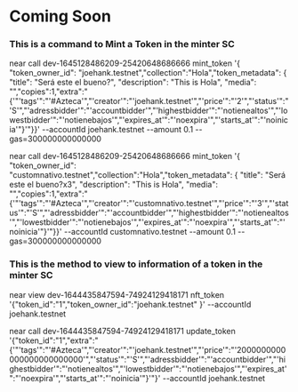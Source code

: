 # Coming Soon

### This is a command to Mint a Token in the minter SC
near call dev-1645128486209-25420648686666 mint_token '{ "token_owner_id": "joehank.testnet","collection":"Hola","token_metadata": { "title": "Será este el bueno?", "description": "This is Hola", "media": "","copies":1,"extra":"{'"'tags'":"'#Azteca'","'creator'":"'joehank.testnet'","'price'":"'2'","'status'":"'S'","'adressbidder'":"'accountbidder'","'highestbidder'":"'notienealtos'","'lowestbidder'":"'notienebajos'","'expires_at'":"'noexpira'","'starts_at'":"'noinicia'"}'"}}' --accountId joehank.testnet  --amount 0.1 --gas=300000000000000

near call dev-1645128486209-25420648686666 mint_token '{ "token_owner_id": "customnativo.testnet","collection":"Hola","token_metadata": { "title": "Será este el bueno?x3", "description": "This is Hola", "media": "","copies":1,"extra":"{'"'tags'":"'#Azteca'","'creator'":"'customnativo.testnet'","'price'":"'3'","'status'":"'S'","'adressbidder'":"'accountbidder'","'highestbidder'":"'notienealtos'","'lowestbidder'":"'notienebajos'","'expires_at'":"'noexpira'","'starts_at'":"'noinicia'"}'"}}' --accountId customnativo.testnet  --amount 0.1 --gas=300000000000000

### This is the method to view to information of a token in the minter SC
near view dev-1644435847594-74924129418171 nft_token '{"token_id":"1","token_owner_id":"joehank.testnet" }'  --accountId joehank.testnet

near call dev-1644435847594-74924129418171 update_token '{"token_id":"1","extra":"{'"'tags'":"'#Azteca'","'creator'":"'joehank.testnet'","'price'":"'2000000000000000000000000'","'status'":"'S'","'adressbidder'":"'accountbidder'","'highestbidder'":"'notienealtos'","'lowestbidder'":"'notienebajos'","'expires_at'":"'noexpira'","'starts_at'":"'noinicia'"}'"}' --accountId joehank.testnet